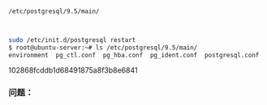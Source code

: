 ### 


```bash
/etc/postgresql/9.5/main/



sudo /etc/init.d/postgresql restart
$ root@ubuntu-server:~# ls /etc/postgresql/9.5/main/
environment  pg_ctl.conf  pg_hba.conf  pg_ident.conf  postgresql.conf  start.conf

```

102868fcddb1d68491875a8f3b8e6841
### 问题：
>
>
>
>
>
>
>
>
>
>

